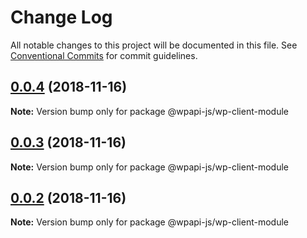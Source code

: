 # Change Log

All notable changes to this project will be documented in this file.
See [Conventional Commits](https://conventionalcommits.org) for commit guidelines.

<a name="0.0.4"></a>
## [0.0.4](https://github.com/davidroyer/wpapi-test/compare/v0.0.3...v0.0.4) (2018-11-16)




**Note:** Version bump only for package @wpapi-js/wp-client-module

<a name="0.0.3"></a>
## [0.0.3](/compare/v0.0.2...v0.0.3) (2018-11-16)




**Note:** Version bump only for package @wpapi-js/wp-client-module

<a name="0.0.2"></a>
## [0.0.2](/compare/v0.0.1...v0.0.2) (2018-11-16)




**Note:** Version bump only for package @wpapi-js/wp-client-module
